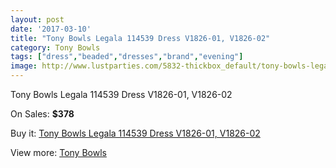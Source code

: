 ```yaml
---
layout: post
date: '2017-03-10'
title: "Tony Bowls Legala 114539 Dress V1826-01, V1826-02"
category: Tony Bowls
tags: ["dress","beaded","dresses","brand","evening"]
image: http://www.lustparties.com/5832-thickbox_default/tony-bowls-legala-114539-dress-v1826-01-v1826-02.jpg
---
```

Tony Bowls Legala 114539 Dress V1826-01, V1826-02

On Sales: **$378**
<a href="https://www.lustparties.com/en/tony-bowls/1979-tony-bowls-legala-114539-dress-v1826-01-v1826-02.html"><amp-img layout="responsive" width="600" height="600" src="//www.lustparties.com/5832-thickbox_default/tony-bowls-legala-114539-dress-v1826-01-v1826-02.jpg" alt="Tony Bowls Legala 114539 Dress V1826-01, V1826-02 0" /></a>
<a href="https://www.lustparties.com/en/tony-bowls/1979-tony-bowls-legala-114539-dress-v1826-01-v1826-02.html"><amp-img layout="responsive" width="600" height="600" src="//www.lustparties.com/5833-thickbox_default/tony-bowls-legala-114539-dress-v1826-01-v1826-02.jpg" alt="Tony Bowls Legala 114539 Dress V1826-01, V1826-02 1" /></a>

Buy it: [Tony Bowls Legala 114539 Dress V1826-01, V1826-02](https://www.lustparties.com/en/tony-bowls/1979-tony-bowls-legala-114539-dress-v1826-01-v1826-02.html "Tony Bowls Legala 114539 Dress V1826-01, V1826-02")

View more: [Tony Bowls](https://www.lustparties.com/en/5-tony-bowls "Tony Bowls")